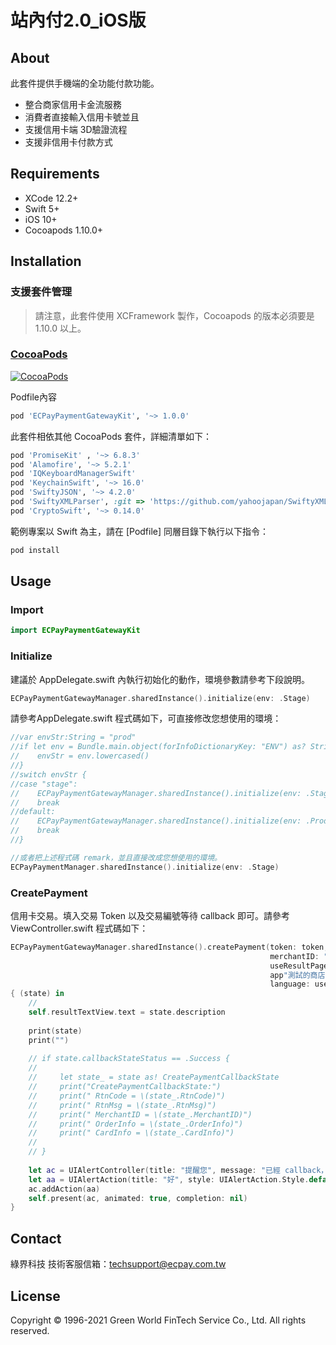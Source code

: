 # 站內付2.0_iOS版

## About

此套件提供手機端的全功能付款功能。

- 整合商家信用卡金流服務
- 消費者直接輸入信用卡號並且
- 支援信用卡端 3D驗證流程
- 支援非信用卡付款方式

## Requirements

* XCode 12.2+
* Swift 5+
* iOS 10+
* Cocoapods 1.10.0+

## Installation

### 支援套件管理

> 請注意，此套件使用 XCFramework 製作，Cocoapods 的版本必須要是 1.10.0 以上。

### [CocoaPods](http://cocoapods.org)
[![CocoaPods](https://img.shields.io/cocoapods/v/ECPayPaymentGatewayKit.svg)](https://cocoapods.org/pods/ECPayPaymentGatewayKit)

Podfile內容
````ruby
pod 'ECPayPaymentGatewayKit', '~> 1.0.0'
````
此套件相依其他 CocoaPods 套件，詳細清單如下：
````ruby
pod 'PromiseKit' , '~> 6.8.3'
pod 'Alamofire', '~> 5.2.1'
pod 'IQKeyboardManagerSwift'
pod 'KeychainSwift', '~> 16.0'
pod 'SwiftyJSON', '~> 4.2.0'
pod 'SwiftyXMLParser', :git => 'https://github.com/yahoojapan/SwiftyXMLParser.git'
pod 'CryptoSwift', '~> 0.14.0'
````

範例專案以 Swift 為主，請在 [Podfile] 同層目錄下執行以下指令：
````ruby
pod install
````

## Usage

### Import

````swift
import ECPayPaymentGatewayKit
````

### Initialize
建議於 AppDelegate.swift 內執行初始化的動作，環境參數請參考下段說明。

````swift
ECPayPaymentGatewayManager.sharedInstance().initialize(env: .Stage)
````

請參考AppDelegate.swift 程式碼如下，可直接修改您想使用的環境：
````swift
//var envStr:String = "prod"
//if let env = Bundle.main.object(forInfoDictionaryKey: "ENV") as? String {
//    envStr = env.lowercased()
//}
//switch envStr {
//case "stage":
//    ECPayPaymentGatewayManager.sharedInstance().initialize(env: .Stage)
//    break
//default:
//    ECPayPaymentGatewayManager.sharedInstance().initialize(env: .Prod)
//    break
//}

//或者把上述程式碼 remark，並且直接改成您想使用的環境。
ECPayPaymentManager.sharedInstance().initialize(env: .Stage)
````

### CreatePayment
信用卡交易。填入交易 Token 以及交易編號等待 callback 即可。請參考 ViewController.swift 程式碼如下：
````swift
ECPayPaymentGatewayManager.sharedInstance().createPayment(token: token,
                                                          merchantID: "",
                                                          useResultPage: use_resultPage_Switch.isOn ? 1 : 0,
                                                          app"測試的商店(\(ECPayPaymentGatewayManager.sharedInstance().sdkEnvironmentString()))",
                                                          language: use_enUS_Switch.isOn ? "en-US" : "zh-TW")
{ (state) in
    //
    self.resultTextView.text = state.description
    
    print(state)
    print("")
    
    // if state.callbackStateStatus == .Success {
    //
    //     let state_ = state as! CreatePaymentCallbackState
    //     print("CreatePaymentCallbackState:")
    //     print(" RtnCode = \(state_.RtnCode)")
    //     print(" RtnMsg = \(state_.RtnMsg)")
    //     print(" MerchantID = \(state_.MerchantID)")
    //     print(" OrderInfo = \(state_.OrderInfo)")
    //     print(" CardInfo = \(state_.CardInfo)")
    //
    // }
    
    let ac = UIAlertController(title: "提醒您", message: "已經 callback，請看 console!", preferredStyle: UIAlertController.Style.alert)
    let aa = UIAlertAction(title: "好", style: UIAlertAction.Style.default, handler: nil)
    ac.addAction(aa)
    self.present(ac, animated: true, completion: nil)
}
````
## Contact

綠界科技 技術客服信箱：techsupport@ecpay.com.tw

## License

Copyright © 1996-2021 Green World FinTech Service Co., Ltd. All rights reserved. 

